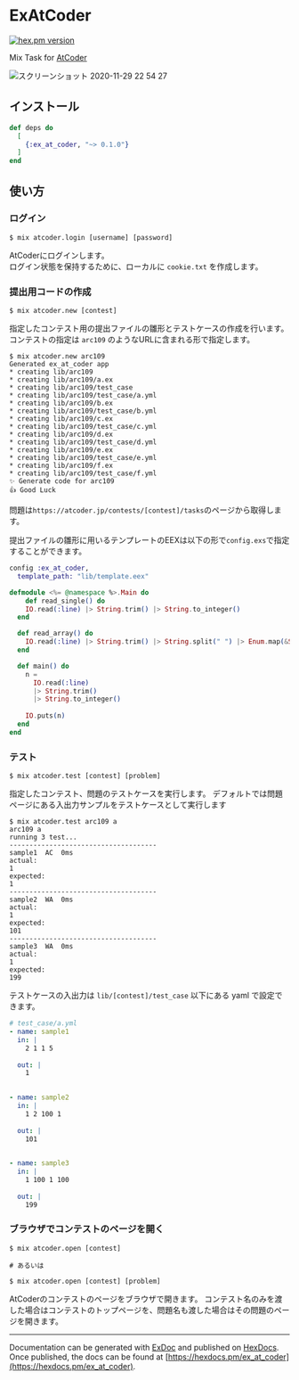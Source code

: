 # ExAtCoder

[![hex.pm version](https://img.shields.io/hexpm/v/ex_at_coder.svg)](https://hex.pm/packages/ex_at_coder)

Mix Task for [AtCoder](https://atcoder.jp/)

![スクリーンショット 2020-11-29 22 54 27](https://user-images.githubusercontent.com/16176282/100543886-e34e2f80-3295-11eb-97a9-182ba6aa1834.png)

## インストール

```elixir
def deps do
  [
    {:ex_at_coder, "~> 0.1.0"}
  ]
end
```

## 使い方

### ログイン

```
$ mix atcoder.login [username] [password]
```

AtCoderにログインします。  
ログイン状態を保持するために、ローカルに `cookie.txt` を作成します。


### 提出用コードの作成

```
$ mix atcoder.new [contest]
```

指定したコンテスト用の提出ファイルの雛形とテストケースの作成を行います。  
コンテストの指定は `arc109` のようなURLに含まれる形で指定します。

```
$ mix atcoder.new arc109
Generated ex_at_coder app
* creating lib/arc109
* creating lib/arc109/a.ex
* creating lib/arc109/test_case
* creating lib/arc109/test_case/a.yml
* creating lib/arc109/b.ex
* creating lib/arc109/test_case/b.yml
* creating lib/arc109/c.ex
* creating lib/arc109/test_case/c.yml
* creating lib/arc109/d.ex
* creating lib/arc109/test_case/d.yml
* creating lib/arc109/e.ex
* creating lib/arc109/test_case/e.yml
* creating lib/arc109/f.ex
* creating lib/arc109/test_case/f.yml
✨ Generate code for arc109
👍 Good Luck
```

問題は`https://atcoder.jp/contests/[contest]/tasks`のページから取得します。  

提出ファイルの雛形に用いるテンプレートのEEXは以下の形で`config.exs`で指定することができます。

```elixir
config :ex_at_coder,
  template_path: "lib/template.eex"
```

```elixir
defmodule <%= @namespace %>.Main do
    def read_single() do
    IO.read(:line) |> String.trim() |> String.to_integer()
  end

  def read_array() do
    IO.read(:line) |> String.trim() |> String.split(" ") |> Enum.map(&String.to_integer/1)
  end

  def main() do
    n = 
      IO.read(:line)
      |> String.trim()
      |> String.to_integer()
   
    IO.puts(n)
  end
end
```

### テスト

```
$ mix atcoder.test [contest] [problem]
```

指定したコンテスト、問題のテストケースを実行します。
デフォルトでは問題ページにある入出力サンプルをテストケースとして実行します

```
$ mix atcoder.test arc109 a
arc109 a
running 3 test...
-------------------------------------
sample1  AC  0ms
actual:
1
expected:
1
-------------------------------------
sample2  WA  0ms
actual:
1
expected:
101
-------------------------------------
sample3  WA  0ms
actual:
1
expected:
199
```

テストケースの入出力は `lib/[contest]/test_case` 以下にある yaml で設定できます。

```yml
# test_case/a.yml
- name: sample1
  in: |
    2 1 1 5
    
  out: |
    1
    

- name: sample2
  in: |
    1 2 100 1
    
  out: |
    101
    

- name: sample3
  in: |
    1 100 1 100
    
  out: |
    199

```

### ブラウザでコンテストのページを開く

```
$ mix atcoder.open [contest]

# あるいは

$ mix atcoder.open [contest] [problem]
```

AtCoderのコンテストのページをブラウザで開きます。
コンテスト名のみを渡した場合はコンテストのトップページを、問題名も渡した場合はその問題のページを開きます。

---

Documentation can be generated with [ExDoc](https://github.com/elixir-lang/ex_doc)
and published on [HexDocs](https://hexdocs.pm). Once published, the docs can
be found at [https://hexdocs.pm/ex_at_coder](https://hexdocs.pm/ex_at_coder).
